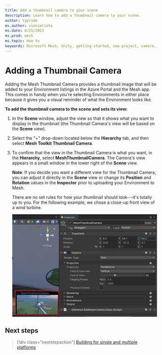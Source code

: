 ```yaml
---
title: Add a thumbnail camera to your scene
description: Learn how to add a thumbnail camera to your scene.
author: typride
ms.author: vinnietieto
ms.date: 8/25/2023
ms.prod: mesh
ms.topic: How to
keywords: Microsoft Mesh, Unity, getting started, new project, camera, thumbnail
---
```


# Adding a Thumbnail Camera

Adding the Mesh Thumbnail Camera provides a thumbnail image that will be
added to your Environment listings in the Azure Portal and the Mesh app.
This comes in handy when you're selecting Environments in either place
because it gives you a visual reminder of what the Environment looks
like.

**To add the thumbnail camera to the scene and sets its view:**

1. In the **Scene** window, adjust the view so that it shows what you
    want to display in the thumbnail (the Thumbnail Camera's view will
    be based on the **Scene** view).

2. Select the "+" drop-down located below the **Hierarchy** tab, and
    then select **Mesh Toolkit Thumbnail Camera**.

3. To confirm that the view in the Thumbnail Camera is what you want,
    in the **Hierarchy**, select **MeshThumbnailCamera**. The Camera's
    view appears in a small window in the lower right of the **Scene**
    view.

    **Note**: If you decide you want a different view for the Thumbnail
    Camera, you can adjust it directly in the **Scene** view or change its
    **Position** and **Rotation** values in the **Inspector** prior to
    uploading your Environment to Mesh.

    There are no set rules for how your thumbnail should look---it's totally
    up to you. For the following example, we chose a close-up front view of
    a wind turbine.

    ![A screenshot of a computer Description automatically generated](../../../media/get-started-developing-mesh/image013.jpg)

## Next steps

   > [!div class="nextstepaction"]
   > [Building for single and multiple platforms](build-for-single-and-multiple-platforms.md)
